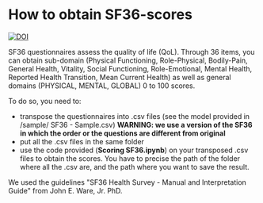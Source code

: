 # How to obtain SF36-scores


[![DOI](https://zenodo.org/badge/DOI/10.5281/zenodo.10060412.svg)](https://doi.org/10.5281/zenodo.10060412)


SF36 questionnaires assess the quality of life (QoL). Through 36 items, you can obtain sub-domain (Physical Functioning,	Role-Physical,	Bodily-Pain,	General Health,	Vitality,	Social Functioning,	Role-Emotional,	Mental Health,	Reported Health Transition,	Mean Current Health) as well as general domains (PHYSICAL,	MENTAL,	GLOBAL) 0 to 100 scores.  

To do so, you need to:
* transpose the questionnaires into .csv files (see the model provided in /sample/ SF36 - Sample.csv) **WARNING: we use a version of the SF36 in which the order or the questions are different from original**
* put all the .csv files in the same folder
* use the code provided (**Scoring SF36.ipynb**) on your transposed .csv files to obtain the scores. You have to precise the path of the folder where all the .csv are, and the path where you want to save the result.

We used the guidelines  "SF36 Health Survey - Manual and Interpretation Guide" from John E. Ware, Jr. PhD.
